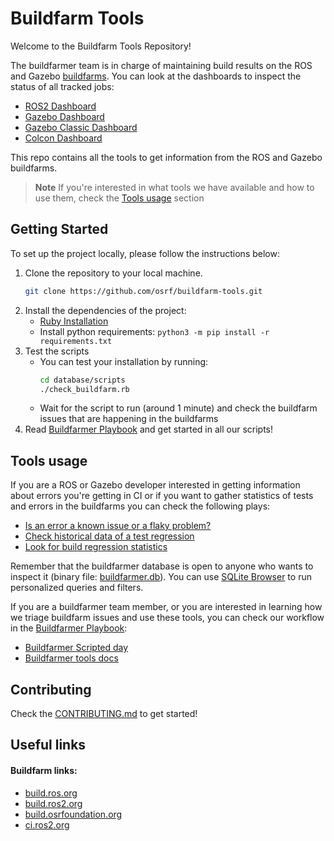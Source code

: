 # Buildfarm Tools

Welcome to the Buildfarm Tools Repository!

The buildfarmer team is in charge of maintaining build results on the ROS and Gazebo [buildfarms](#buildfarm-links).
You can look at the dashboards to inspect the status of all tracked jobs:
* [ROS2  Dashboard](./ROS2.md)
* [Gazebo Dashboard](./Gazebo.md)
* [Gazebo Classic Dashboard](./GazeboClassic.md)
* [Colcon Dashboard](./Colcon.md)

This repo contains all the tools to get information from the ROS and Gazebo buildfarms.

> **Note**
> If you're interested in what tools we have available and how to use them, check the [Tools usage](#tools-usage) section

## Getting Started

To set up the project locally, please follow the instructions below:

1. Clone the repository to your local machine.
    ```bash
    git clone https://github.com/osrf/buildfarm-tools.git
    ```
2. Install the dependencies of the project:
    * [Ruby Installation](https://www.ruby-lang.org/en/documentation/installation/)
    * Install python requirements: `python3 -m pip install -r requirements.txt`
3. Test the scripts
    * You can test your installation by running:
        ```bash
        cd database/scripts
        ./check_buildfarm.rb
        ```
    * Wait for the script to run (around 1 minute) and check the buildfarm issues that are happening in the buildfarms
4. Read [Buildfarmer Playbook](./playbook/buildfarmer/README.md) and get started in all our scripts!

## Tools usage

If you are a ROS or Gazebo developer interested in getting information about errors you're getting in CI or if you want to gather statistics of tests and errors in the buildfarms you can check the following plays:

* [Is an error a known issue or a flaky problem?](./playbook/is-an-error-a-known-issue-or-a-flaky-problem.md)
* [Check historical data of a test regression](./playbook/check-historical-data-of-a-test-regression.md)
* [Look for build regression statistics](./playbook/look-for-build-regression-statistics.md)

Remember that the buildfarmer database is open to anyone who wants to inspect it (binary file: [buildfarmer.db](./database/buildfarmer.db)).
You can use [SQLite Browser](https://sqlitebrowser.org/) to run personalized queries and filters.

If you are a buildfarmer team member, or you are interested in learning how we triage buildfarm issues and use these tools,
you can check our workflow in the [Buildfarmer Playbook](./playbook/buildfarmer/README.md):
* [Buildfarmer Scripted day](./playbook/buildfarmer/scripted_buildfarm_day.md)
* [Buildfarmer tools docs](./playbook/buildfarmer/buildfarmer_triage_tools.md)

## Contributing

Check the [CONTRIBUTING.md](./CONTRIBUTING.md) to get started!

## Useful links

#### Buildfarm links:

* [build.ros.org](https://build.ros.org/)
* [build.ros2.org](https://build.ros2.org/)
* [build.osrfoundation.org](https://build.osrfoundation.org/)
* [ci.ros2.org](https://ci.ros2.org/)
